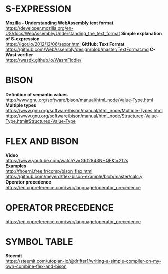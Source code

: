 # S-EXPRESSION
**Mozilla - Understanding WebAssembly text format**<br>
https://developer.mozilla.org/en-US/docs/WebAssembly/Understanding_the_text_format
**Simple explanation of S-expression**<br>
https://igor.io/2012/12/06/sexpr.html
**GitHub: Text Format**<br>
https://github.com/WebAssembly/design/blob/master/TextFormat.md
**C-Wast verifier**<br>
https://wasdk.github.io/WasmFiddle/

# BISON
**Definition of semantic values**<br>
http://www.gnu.org/software/bison/manual/html_node/Value-Type.html<br>
**Multiple types**<br>
https://www.gnu.org/software/bison/manual/html_node/Multiple-Types.html<br>
https://www.gnu.org/software/bison/manual/html_node/Structured-Value-Type.html#Structured-Value-Type

# FLEX AND BISON
**Video**<br>
https://www.youtube.com/watch?v=G6f2843NHQE&t=212s<br>
**Examples**<br>
http://fhoerni.free.fr/comp/bison_flex.html<br>
https://github.com/meyerd/flex-bison-example/blob/master/calc.y<br>
**Operator precedence**<br>
https://en.cppreference.com/w/c/language/operator_precedence

# OPERATOR PRECEDENCE
https://en.cppreference.com/w/c/language/operator_precedence

# SYMBOL TABLE
**Steemit**<br>
https://steemit.com/utopian-io/@drifter1/writing-a-simple-compiler-on-my-own-combine-flex-and-bison
